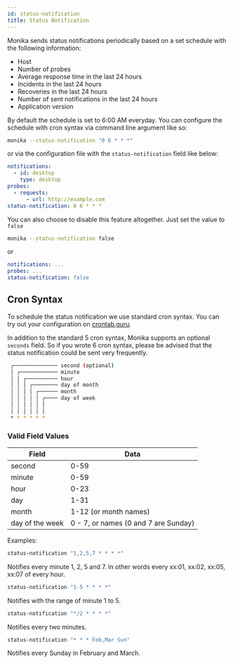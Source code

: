 ```yaml
---
id: status-notification
title: Status Notification
---
```


Monika sends status notifications periodically based on a set schedule with the following information:

- Host
- Number of probes
- Average response time in the last 24 hours
- Incidents in the last 24 hours
- Recoveries in the last 24 hours
- Number of sent notifications in the last 24 hours
- Application version

By default the schedule is set to 6:00 AM everyday. You can configure the schedule with cron syntax via command line argument like so:

```bash
monika --status-notification "0 6 * * *"
```

or via the configuration file with the `status-notification` field like below:

```yml
notifications:
  - id: desktop
    type: desktop
probes:
  - requests:
      - url: http://example.com
status-notification: 0 6 * * *
```

You can also choose to disable this feature altogether. Just set the value to `false`

```bash
monika --status-notification false
```

or

```yml
notifications: ...
probes: ...
status-notification: false
```

## Cron Syntax

To schedule the status notification we use standard cron syntax. You can try out your configuration on [crontab.guru](https://crontab.guru/).

In addition to the standard 5 cron syntax, Monika supports an optional `seconds` field. So if you wrote 6 cron syntax, please be advised that the status notification could be sent very frequently.

```bash
 ┌────────────── second (optional)
 │ ┌──────────── minute
 │ │ ┌────────── hour
 │ │ │ ┌──────── day of month
 │ │ │ │ ┌────── month
 │ │ │ │ │ ┌──── day of week
 │ │ │ │ │ │
 │ │ │ │ │ │
 * * * * * *
```

### Valid Field Values

| Field           | Data                                 |
| --------------- | ------------------------------------ |
| second          | 0-59                                 |
| minute          | 0-59                                 |
| hour            | 0-23                                 |
| day             | 1-31                                 |
| month           | 1-12 (or month names)                |
| day of the week | 0 - 7, or names (0 and 7 are Sunday) |

Examples:

```bash
status-notification "1,2,5,7 * * * *"
```

Notifies every minute 1, 2, 5 and 7. In other words every xx:01, xx:02, xx:05, xx:07 of every hour.

```bash
status-notification "1-5 * * * *"
```

Notifies with the range of minute 1 to 5.

```bash
status-notification "*/2 * * * *"
```

Notifies every two minutes.

```bash
status-notification "* * * Feb,Mar Sun"
```

Notifies every Sunday in February and March.
